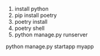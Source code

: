 1. install python
2. pip install poetry
3. poetry install
4. poetry shell
5. python manage.py runserver

python manage.py startapp myapp